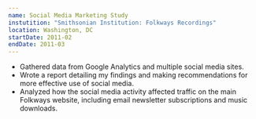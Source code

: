 ```yaml
---
name: Social Media Marketing Study
instutition: "Smithsonian Institution: Folkways Recordings"
location: Washington, DC
startDate: 2011-02
endDate: 2011-03
---
```


- Gathered data from Google Analytics and multiple social media sites.
- Wrote a report detailing my findings and making recommendations for more effective use of social media.
- Analyzed how the social media activity affected traffic on the main Folkways website, including email newsletter subscriptions and music downloads.

